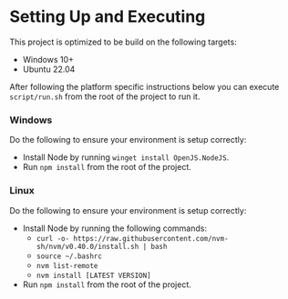 # Setting Up and Executing
This project is optimized to be build on the following targets:
- Windows 10+
- Ubuntu 22.04

After following the platform specific instructions below you can execute `script/run.sh` from the root of the project to
run it.

### Windows
Do the following to ensure your environment is setup correctly:
- Install Node by running `winget install OpenJS.NodeJS`.
- Run `npm install` from the root of the project.

### Linux
Do the following to ensure your environment is setup correctly:
- Install Node by running the following commands:
  - `curl -o- https://raw.githubusercontent.com/nvm-sh/nvm/v0.40.0/install.sh | bash`
  - `source ~/.bashrc`
  - `nvm list-remote`
  - `nvm install [LATEST VERSION]`
- Run `npm install` from the root of the project.
